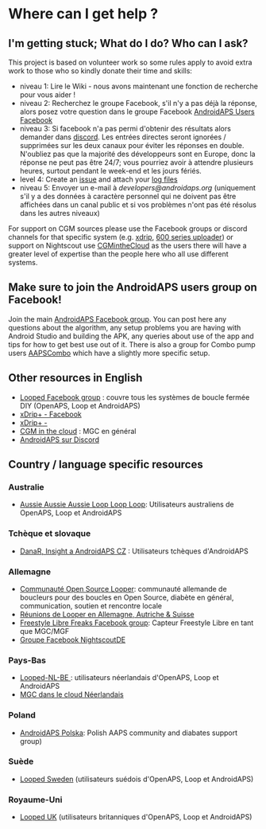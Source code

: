 # Where can I get help ?

## I'm getting stuck; What do I do? Who can I ask?

This project is based on volunteer work so some rules apply to avoid extra work to those who so kindly donate their time and skills:

- niveau 1: Lire le Wiki - nous avons maintenant une fonction de recherche pour vous aider !
- niveau 2: Recherchez le groupe Facebook, s'il n'y a pas déjà la réponse, alors posez votre question dans le groupe Facebook [AndroidAPS Users Facebook](https://www.facebook.com/groups/1900195340201874/)
- niveau 3: Si facebook n'a pas permi d'obtenir des résultats alors demander dans [discord](https://discord.gg/4fQUWHZ4Mw). Les entrées directes seront ignorées / supprimées sur les deux canaux pour éviter les réponses en double.  N'oubliez pas que la majorité des développeurs sont en Europe, donc la réponse ne peut pas être 24/7; vous pourriez avoir à attendre plusieurs heures, surtout pendant le week-end et les jours fériés.
- level 4: Create an [issue](https://github.com/nightscout/AndroidAPS/issues) and attach your [log files](../GettingHelp/AccessingLogFiles.md)
- niveau 5: Envoyer un e-mail à _developers@androidaps.org_ (uniquement s'il y a des données à caractère personnel qui ne doivent pas être affichées dans un canal public et si vos problèmes n'ont pas été résolus dans les autres niveaux)

For support on CGM sources please use the Facebook groups or discord channels for that specific system (e.g. [xdrip](https://www.facebook.com/groups/xDripG5/), [600 series uploader](https://www.facebook.com/groups/NightscoutForMedtronic/)) or support on Nightscout use [CGMintheCloud](https://www.facebook.com/groups/cgminthecloud/) as the users there will have a greater level of expertise than the people here who all use different systems.

## Make sure to join the AndroidAPS users group on Facebook!

Join the main [AndroidAPS Facebook group](https://www.facebook.com/groups/1900195340201874/). You can post here any questions about the algorithm, any setup problems you are having with Android Studio and building the APK, any queries about use of the app and tips for how to get best use out of it.  There is also a group for Combo pump users [AAPSCombo](https://www.facebook.com/groups/127507891261169/) which have a slightly more specific setup.

## Other resources in English

- [Looped Facebook group](https://www.facebook.com/groups/TheLoopedGroup) : couvre tous les systèmes de boucle fermée DIY (OpenAPS, Loop et AndroidAPS)
- [xDrip+ - Facebook](https://www.facebook.com/groups/xDripG5/)
- [xDrip+ - ](https://xdrip.readthedocs.io/en/latest/)
- [CGM in the cloud](https://www.facebook.com/groups/cgminthecloud/) : MGC en général
- [AndroidAPS sur Discord](https://discord.gg/4fQUWHZ4Mw)

## Country / language specific resources

### Australie

- [Aussie Aussie Aussie Loop Loop Loop](https://www.facebook.com/groups/AussieLooping/): Utilisateurs australiens de OpenAPS, Loop et AndroidAPS

### Tchèque et slovaque

- [DanaR, Insight a AndroidAPS CZ](https://www.facebook.com/groups/AndroidAPSCZ/) : Utilisateurs tchèques d'AndroidAPS

### Allemagne

- [Communauté Open Source Looper](https://de.loopercommunity.org/): communauté allemande de boucleurs pour des boucles en Open Source, diabète en général, communication, soutien et rencontre locale
- [Réunions de Looper en Allemagne, Autriche & Suisse](https://de.loopercommunity.org/c/veranstaltungen/l/calendar)
- [Freestyle Libre Freaks Facebook group](https://www.facebook.com/groups/FreestyleLibreFreaks/): Capteur Freestyle Libre en tant que MGC/MGF
- [Groupe Facebook NightscoutDE](https://www.facebook.com/groups/nightscoutDE/)

### Pays-Bas

- [ Looped-NL-BE ](https://www.facebook.com/groups/117102135652893): utilisateurs néerlandais d'OpenAPS, Loop et AndroidAPS
- [MGC dans le cloud Néerlandais](https://www.facebook.com/groups/1764754560436596)

### Poland

- [AndroidAPS Polska](https://www.facebook.com/groups/aapspl): Polish AAPS community and diabates support group)

### Suède

- [Looped Sweden](https://www.facebook.com/groups/661514380864081/) (utilisateurs suédois d'OpenAPS, Loop et AndroidAPS)

### Royaume-Uni

- [Looped UK](https://www.facebook.com/groups/LoopedUK/) (utilisateurs britanniques d'OpenAPS, Loop et AndroidAPS)
